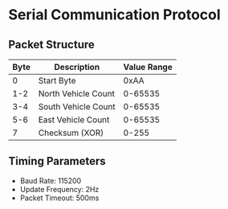 # Serial Communication Protocol

## Packet Structure

| Byte | Description       | Value Range |
|------|-------------------|-------------|
| 0    | Start Byte        | 0xAA        |
| 1-2  | North Vehicle Count | 0-65535     |
| 3-4  | South Vehicle Count | 0-65535     |
| 5-6  | East Vehicle Count  | 0-65535     |
| 7    | Checksum (XOR)    | 0-255       |

## Timing Parameters

- Baud Rate: 115200
- Update Frequency: 2Hz
- Packet Timeout: 500ms
